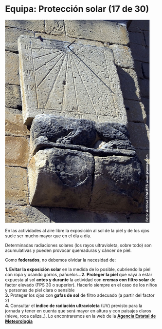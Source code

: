 # Equipa: Protección solar (17 de 30)

![Equipa: sol](img/PROTECCION_SOLAR.jpg)

En las actividades al aire libre la exposición al sol de la piel y de los ojos suele ser mucho mayor que en el día a día.

Determinadas radiaciones solares (los rayos ultravioleta, sobre todo) son acumulativas y pueden provocar quemaduras y cáncer de piel.

Como **federados**, no debemos olvidar la necesidad de:

**1\. Evitar la exposición solar** en la medida de lo posible, cubriendo la piel con ropa y usando gorros, pañuelos...**2\.** **Proteger la piel** que vaya a estar expuesta al sol **antes y durante** la actividad con **cremas con filtro solar** de factor elevado (FPS 30 o superior). Hacerlo siempre en el caso de los niños y personas de piel clara o sensible  
**3.** Proteger los ojos con **gafas de sol** de filtro adecuado (a partir del factor 2)  
**4.** Consultar el **índice de radiación ultravioleta** (UV) previsto para la jornada y tener en cuenta que será mayor en altura y con paisajes claros (nieve, roca caliza..). Lo encontraremos en la web de la [**Agencia Estatal de Meteorología**](http://www.aemet.es/es/eltiempo/prediccion/radiacionuv)

